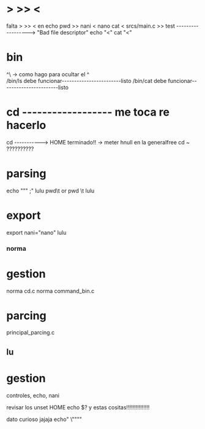 # > >> <
falta > >> < en echo
pwd >> nani < nano
cat < srcs/main.c >> test ------------------> "Bad file descriptor"
echo "<"
cat "<"

# bin
^\ -> como hago para ocultar el ^\
/bin/ls debe funcionar------------------------listo
/bin/cat debe funcionar-----------------------listo

# cd ------------------ me toca re hacerlo
cd -----------> HOME terminado!! -> meter hnull en la generalfree
cd ~ ??????????

# parsing
echo """                   ;"	lulu
pwd\t or pwd \t					lulu
# export
export nani="nano"				lulu


###				norma
# gestion 
norma cd.c
norma command_bin.c
# parcing
principal_parcing.c

## lu
# gestion
 controles, echo, nani



revisar los 
unset HOME
echo $? y estas cositas!!!!!!!!!!!!!!!




dato curioso jajaja 
echo"                				\\""\""
